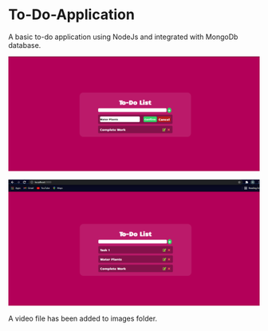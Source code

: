 # To-Do-Application
A basic to-do application using NodeJs and integrated with MongoDb database.

![2](images/2.png)

![1](images/1.png)

A video file has been added to images folder.
